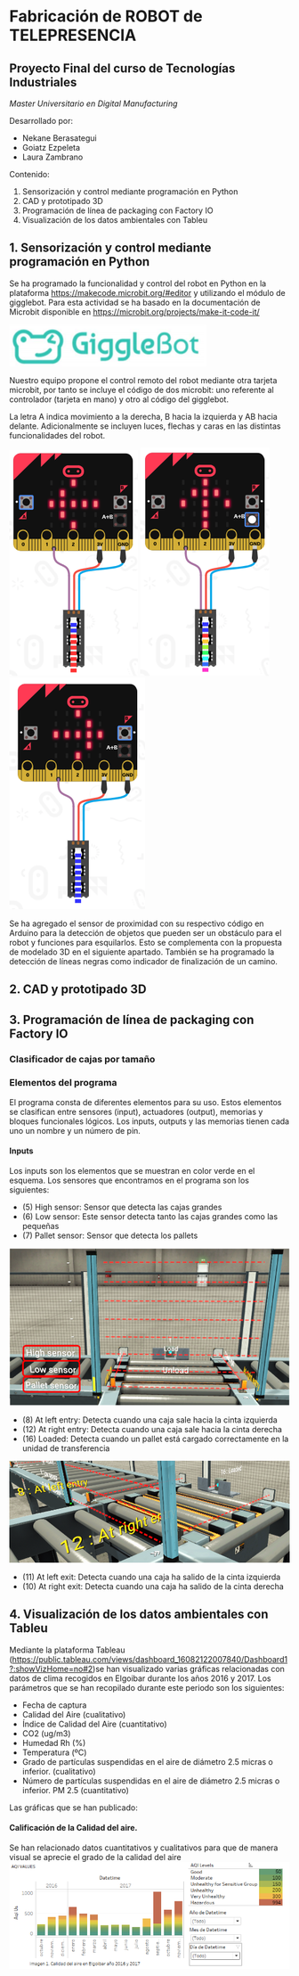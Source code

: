 # Fabricación de ROBOT de TELEPRESENCIA
## Proyecto Final del curso de Tecnologías Industriales
*Master Universitario en Digital Manufacturing*

Desarrollado por:
* Nekane Berasategui
* Goiatz Ezpeleta
* Laura Zambrano


Contenido:
1. Sensorización y control mediante programación en Python
2. CAD y prototipado 3D
3. Programación de línea de packaging con Factory IO
4. Visualización de los datos ambientales con Tableu

## 1. Sensorización y control mediante programación en Python
Se ha programado la funcionalidad y control del robot en Python en la plataforma https://makecode.microbit.org/#editor y utilizando el módulo de gigglebot. Para esta actividad se ha basado en la documentación de Microbit disponible en https://microbit.org/projects/make-it-code-it/

![Extension Gigglebot](/img/ext_giggle.PNG)

Nuestro equipo propone el control remoto del robot mediante otra tarjeta microbit, por tanto se incluye el código de dos microbit: uno referente al controlador (tarjeta en mano) y otro al código del gigglebot.

La letra A indica movimiento a la derecha, B hacia la izquierda y AB hacia delante. Adicionalmente se incluyen luces, flechas y caras en las distintas funcionalidades del robot.

![A](/img/izq.PNG)
![AB](/img/arriba.PNG)
![B](/img/der.PNG)

Se ha agregado el sensor de proximidad con su respectivo código en Arduino para la detección de objetos que pueden ser un obstáculo para el robot y funciones para esquilarlos. Esto se complementa con la propuesta de modelado 3D en el siguiente apartado.
También se ha programado la detección de líneas negras como indicador de finalización de un camino.


## 2. CAD y prototipado 3D
## 3. Programación de línea de packaging con Factory IO

### Clasificador de cajas por tamaño
### Elementos del programa
El programa consta de diferentes elementos para su uso. Estos elementos se clasifican entre sensores (input), actuadores (output), memorias y bloques funcionales lógicos.
Los inputs, outputs y las memorias tienen cada uno un nombre y un número de pin.

#### Inputs
Los inputs son los elementos que se muestran en color verde en el esquema. Los sensores que encontramos en el programa son los siguientes:
* (5) High sensor: Sensor que detecta las cajas grandes 
* (6) Low sensor: Este sensor detecta tanto las cajas grandes como las pequeñas
* (7) Pallet sensor: Sensor que detecta los pallets

![Sensores de detección de altura](/img/1.png)

*	(8) At left entry:	 Detecta cuando una caja sale hacia la cinta izquierda
*	(12) At right entry: Detecta cuando una caja sale hacia la cinta derecha
*	(16) Loaded: Detecta cuando un pallet está cargado correctamente en la unidad de transferencia

![Sensores del transfer](/img/2.png)

*	(11) At left exit: Detecta cuando una caja ha salido de la cinta izquierda
*	(10) At right exit: Detecta cuando una caja ha salido de la cinta derecha

## 4. Visualización de los datos ambientales con Tableu

Mediante la plataforma Tableau (https://public.tableau.com/views/dashboard_16082122007840/Dashboard1?:showVizHome=no#2)se han visualizado varias gráficas relacionadas con datos de clima recogidos en Elgoibar durante los años 2016 y 2017. Los parámetros que se han recopilado durante este periodo son los siguientes:

* Fecha de captura
* Calidad del Aire (cualitativo)
* Índice de Calidad del Aire (cuantitativo)
* CO2 (ug/m3)
* Humedad Rh (%)
* Temperatura (ºC)
* Grado de partículas suspendidas en el aire de diámetro 2.5 micras o inferior. (cualitativo)
* Número de partículas suspendidas en el aire de diámetro 2.5 micras o inferior. PM 2.5 (cuantitativo)

Las gráficas que se han publicado: 

#### Calificación de la Calidad del aire. 
Se han relacionado datos cuantitativos y cualitativos para que de manera visual se aprecie el grado de la calidad del aire
![](/img/calidad_aire.PNG)

